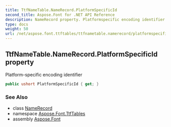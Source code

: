 ```yaml
---
title: TtfNameTable.NameRecord.PlatformSpecificId
second_title: Aspose.Font for .NET API Reference
description: NameRecord property. Platformspecific encoding identifier
type: docs
weight: 50
url: /net/aspose.font.ttftables/ttfnametable.namerecord/platformspecificid/
---
```

## TtfNameTable.NameRecord.PlatformSpecificId property

Platform-specific encoding identifier

```csharp
public ushort PlatformSpecificId { get; }
```

### See Also

* class [NameRecord](../)
* namespace [Aspose.Font.TtfTables](../../../aspose.font.ttftables/)
* assembly [Aspose.Font](../../../)


